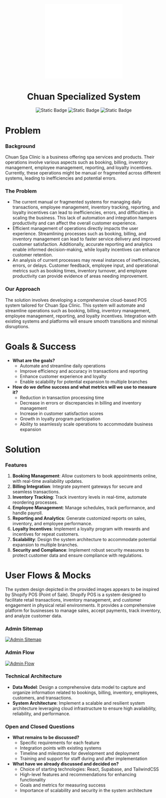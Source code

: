 <p align="center">
  <a href="https://github.com/aidrecabrera/docs-chuan">
    <img alt="docsify" src="./img/chuan-white.png" width="250">
  </a>
</p>

<h1 align="center" >
  Chuan Specialized System
</h1>


<p align="center">
<img alt="Static Badge" src="https://img.shields.io/badge/client-0048fa?style=for-the-badge&logo=facebook&link=https%3A%2F%2Fwww.facebook.com%2FchuanspaDigosCity">
<img alt="Static Badge" src="https://img.shields.io/badge/author-0048fa?style=for-the-badge&logo=github&link=https%3A%2F%2Faidrecabrera-portfolio.vercel.app%2F">
<img alt="Static Badge" src="https://img.shields.io/badge/docs-0048fa?style=for-the-badge&logo=github&link=https%3A%2F%2Faidrecabrera-portfolio.vercel.app%2F">
</p>

# Problem
### Background
Chuan Spa Clinic is a business offering spa services and products. Their operations involve various aspects such as booking, billing, inventory management, employee management, reporting, and loyalty incentives. Currently, these operations might be manual or fragmented across different systems, leading to inefficiencies and potential errors.

### The Problem
- The current manual or fragmented systems for managing daily transactions, employee management, inventory tracking, reporting, and loyalty incentives can lead to inefficiencies, errors, and difficulties in scaling the business. This lack of automation and integration hampers productivity and can affect the overall customer experience.
- Efficient management of operations directly impacts the user experience. Streamlining processes such as booking, billing, and inventory management can lead to faster service delivery and improved customer satisfaction. Additionally, accurate reporting and analytics enable informed decision-making, while loyalty incentives can enhance customer retention.
- An analysis of current processes may reveal instances of inefficiencies, errors, or delays. Customer feedback, employee input, and operational metrics such as booking times, inventory turnover, and employee productivity can provide evidence of areas needing improvement.

### Our Approach
The solution involves developing a comprehensive cloud-based POS system tailored for Chuan Spa Clinic. This system will automate and streamline operations such as booking, billing, inventory management, employee management, reporting, and loyalty incentives. Integration with existing systems and platforms will ensure smooth transitions and minimal disruptions.

# Goals & Success
- **What are the goals?**
    - Automate and streamline daily operations
    - Improve efficiency and accuracy in transactions and reporting
    - Enhance customer experience and loyalty
    - Enable scalability for potential expansion to multiple branches
- **How do we define success and what metrics will we use to measure it?**
    - Reduction in transaction processing time
    - Decrease in errors or discrepancies in billing and inventory management
    - Increase in customer satisfaction scores
    - Growth in loyalty program participation
    - Ability to seamlessly scale operations to accommodate business expansion

# Solution
### Features
1. **Booking Management**: Allow customers to book appointments online, with real-time availability updates.
2. **Billing Integration**: Integrate payment gateways for secure and seamless transactions.
3. **Inventory Tracking**: Track inventory levels in real-time, automate reordering processes.
4. **Employee Management**: Manage schedules, track performance, and handle payroll.
5. **Reporting and Analytics**: Generate customized reports on sales, inventory, and employee performance.
6. **Loyalty Incentives**: Implement a loyalty program with rewards and incentives for repeat customers.
7. **Scalability**: Design the system architecture to accommodate potential expansion to multiple branches.
8. **Security and Compliance**: Implement robust security measures to protect customer data and ensure compliance with regulations.

# User Flows & Mocks

The system design depicted in the provided images appears to be inspired by Shopify POS (Point of Sale). Shopify POS is a system designed to facilitate retail transactions, inventory management, and customer engagement in physical retail environments. It provides a comprehensive platform for businesses to manage sales, accept payments, track inventory, and analyze customer data.

### Admin Sitemap
[![Admin Sitemap](https://app.eraser.io/workspace/QiIx7KgKNzLZwCTGUHvI/preview?elements=n-A-Q2LJLWMWlo3_ylWGBg&type=embed)](https://app.eraser.io/workspace/QiIx7KgKNzLZwCTGUHvI?elements=n-A-Q2LJLWMWlo3_ylWGBg)

### Admin Flow
[![Admin Flow](https://app.eraser.io/workspace/QiIx7KgKNzLZwCTGUHvI/preview?elements=AjVPU7bQ69Hrhm4rWhwbZQ&type=embed)](https://app.eraser.io/workspace/QiIx7KgKNzLZwCTGUHvI?elements=AjVPU7bQ69Hrhm4rWhwbZQ)

### Technical Architecture
- **Data Model**: Design a comprehensive data model to capture and organize information related to bookings, billing, inventory, employees, customers, and transactions.
- **System Architecture**: Implement a scalable and resilient system architecture leveraging cloud infrastructure to ensure high availability, reliability, and performance.

### Open and Closed Questions
- **What remains to be discussed?**
    - Specific requirements for each feature
    - Integration points with existing systems
    - Timeline and milestones for development and deployment
    - Training and support for staff during and after implementation
- **What have we already discussed and decided on?**
    - Choice of starting technologies: React, Supabase, and TailwindCSS
    - High-level features and recommendations for enhancing functionality
    - Goals and metrics for measuring success
    - Importance of scalability and security in the system architecture
